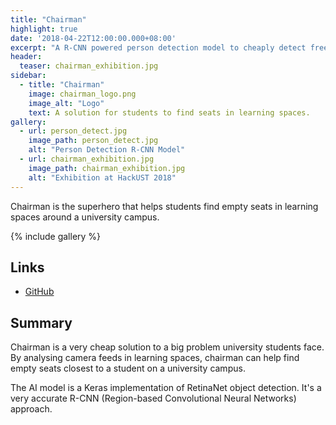 ```yaml
---
title: "Chairman"
highlight: true
date: '2018-04-22T12:00:00.000+08:00'
excerpt: "A R-CNN powered person detection model to cheaply detect free learning spaces around university campus."
header:
  teaser: chairman_exhibition.jpg
sidebar:
  - title: "Chairman"
    image: chairman_logo.png
    image_alt: "Logo"
    text: A solution for students to find seats in learning spaces.
gallery:
  - url: person_detect.jpg
    image_path: person_detect.jpg
    alt: "Person Detection R-CNN Model"
  - url: chairman_exhibition.jpg
    image_path: chairman_exhibition.jpg
    alt: "Exhibition at HackUST 2018"
---
```


Chairman is the superhero that helps students find empty seats in learning spaces around a university campus.

{% include gallery %}

## Links

* [GitHub](https://github.com/piy0999/Chairman)

## Summary

Chairman is a very cheap solution to a big problem university students face. By analysing camera feeds in learning spaces, chairman can help find empty seats closest to a student on a university campus.

The AI model is a Keras implementation of RetinaNet object detection. It's a very accurate R-CNN (Region-based Convolutional Neural Networks) approach.
